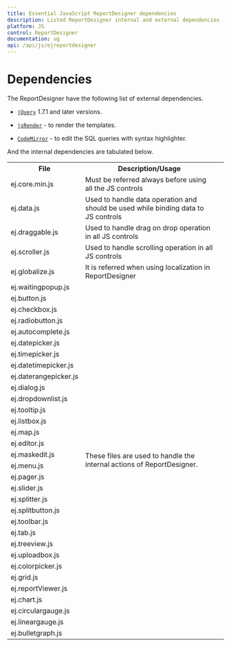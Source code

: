 ```yaml
---
title: Essential JavaScript ReportDesigner dependencies
description: Listed ReportDesigner internal and external dependencies
platform: JS
control: ReportDesigner
documentation: ug
api: /api/js/ejreportdesigner
---
```

# Dependencies

The ReportDesigner have the following list of external dependencies.

* [`jQuery`](http://jquery.com "jQuery") 1.7.1 and later versions.

* [`jsRender`](https://github.com/borismoore/jsrender "jsRender") - to render the templates.

* [`CodeMirror`](https://github.com/codemirror/CodeMirror "CodeMirror") - to edit the SQL queries with syntax highlighter.

And the internal dependencies are tabulated below.

<table>
    <tr>
        <th>
            File
        </th>
        <th>
            Description/Usage
        </th>
    </tr>
    <tr>
        <td>
            ej.core.min.js
        </td>
        <td>
            Must be referred always before using all the JS controls
        </td>
    </tr>
    <tr>
        <td>
            ej.data.js
        </td>
        <td>
            Used to handle data operation and should be used while binding data to JS controls
        </td>
    </tr>
    <tr>
        <td>
            ej.draggable.js
        </td>
        <td>
          Used to handle drag on drop operation in all JS controls
        </td>
    </tr>
    <tr>
        <td>
            ej.scroller.js
        </td>
        <td>
           Used to handle scrolling operation in all JS controls
        </td>
    </tr>
    <tr>
        <td>
            ej.globalize.js
        </td>
        <td>
          It is referred when using localization in ReportDesigner
        </td>
    </tr>
    <tr>
        <td>
            ej.waitingpopup.js
        </td>
        <td rowspan="32">
        These files are used to handle the internal actions of ReportDesigner.
        </td>
    </tr>
    <tr>
        <td>
            ej.button.js
        </td>
        <td>
        </td>
    </tr>
    <tr>
        <td>
            ej.checkbox.js
        </td>
        <td>
        </td>
    </tr>
    <tr>
        <td>
            ej.radiobutton.js
        </td>
        <td>
        </td>
    </tr>
    <tr>
        <td>
            ej.autocomplete.js
        </td>
        <td>
        </td>
    </tr>
    <tr>
        <td>
            ej.datepicker.js
        </td>
        <td>
        </td>
    </tr>
    <tr>
        <td>
            ej.timepicker.js
        </td>
        <td>
        </td>
    </tr>
    <tr>
        <td>
            ej.datetimepicker.js
        </td>
        <td>
        </td>
    </tr>
    <tr>
        <td>
            ej.daterangepicker.js
        </td>
        <td>
        </td>
    </tr>
    <tr>
        <td>
            ej.dialog.js
        </td>
        <td>
        </td>
    </tr>
    <tr>
        <td>
            ej.dropdownlist.js
        </td>
        <td>
        </td>
    </tr>
    <tr>
        <td>
            ej.tooltip.js
        </td>
        <td>
        </td>
    </tr>
    <tr>
        <td>
            ej.listbox.js
        </td>
        <td>
        </td>
    </tr>
    <tr>
        <td>
            ej.map.js
        </td>
        <td>
        </td>
    </tr>
    <tr>
        <td>
            ej.editor.js
        </td>
        <td>
        </td>
    </tr>
    <tr>
        <td>
            ej.maskedit.js
        </td>
        <td>
        </td>
    </tr>
    <tr>
        <td>
            ej.menu.js
        </td>
        <td>
        </td>
    </tr>
    <tr>
        <td>
            ej.pager.js
        </td>
        <td>
        </td>
    </tr>
    <tr>
        <td>
            ej.slider.js
        </td>
        <td>
        </td>
    </tr>
    <tr>
        <td>
            ej.splitter.js
        </td>
        <td>
        </td>
    </tr>        
    <tr>
        <td>
            ej.splitbutton.js
        </td>
        <td>
        </td>
    </tr>
    <tr>
        <td>
            ej.toolbar.js
        </td>
        <td>
        </td>
    </tr>
    <tr>
        <td>
            ej.tab.js
        </td>
        <td>
        </td>
    </tr>
    <tr>
        <td>
            ej.treeview.js
        </td>
        <td>
        </td>
    </tr>
    <tr>
        <td>
            ej.uploadbox.js
        </td>
        <td>
        </td>
    </tr>
    <tr>
        <td>
            ej.colorpicker.js
        </td>
        <td>
        </td>
    </tr>
    <tr>
        <td>
            ej.grid.js
        </td>
        <td>
        </td>
    </tr>
    <tr>
        <td>
            ej.reportViewer.js
        </td>
        <td>
        </td>
    </tr>
    <tr>
        <td>
            ej.chart.js
        </td>
        <td>
        </td>
    </tr>
    <tr>
        <td>
            ej.circulargauge.js
        </td>
        <td>
        </td>
    </tr>
    <tr>
        <td>
            ej.lineargauge.js
        </td>
        <td>
        </td>
    </tr>
    <tr>
        <td>
            ej.bulletgraph.js
        </td>
        <td>
        </td>
    </tr>

</table>
